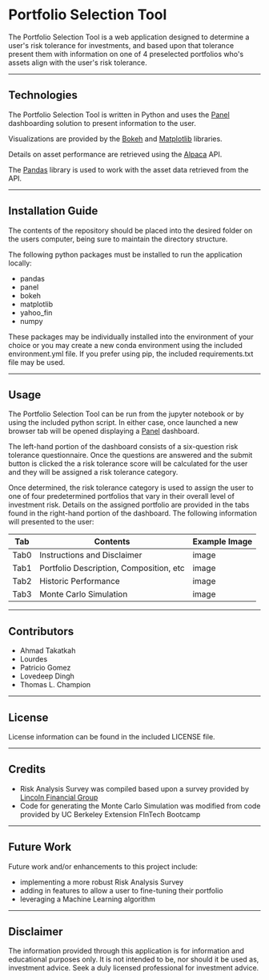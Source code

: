 # Portfolio Selection Tool

The Portfolio Selection Tool is a web application designed to determine a user's risk tolerance for investments, and based upon that tolerance present them with information on one of 4 preselected portfolios who's assets align with the user's risk tolerance.  




---

## Technologies

The Portfolio Selection Tool is written in Python and uses the [Panel](https://panel.holoviz.org/index.html) dashboarding solution to present information to the user. 

Visualizations are provided by the [Bokeh](https://bokeh.org) and [Matplotlib](https://matplotlib.org) libraries. 

Details on asset performance are retrieved using the [Alpaca](https://alpaca.markets) API.

The [Pandas](https://pandas.pydata.org) library is used to work with the asset data retrieved from the API.




---

## Installation Guide

The contents of the repository should be placed into the desired folder on the users computer, being sure to maintain the directory structure. 

The following python packages must be installed to run the application locally:
* pandas
* panel
* bokeh
* matplotlib
* yahoo_fin
* numpy

These packages may be individually installed into the environment of your choice or you may create a new conda environment using the included environment.yml file. If you prefer using pip, the included requirements.txt file may be used.









---

## Usage

The Portfolio Selection Tool can be run from the jupyter notebook or by using the included python script. In either case, once launched a new browser tab will be opened displaying a [Panel](https://panel.holoviz.org/index.html) dashboard.

The left-hand portion of the dashboard consists of a six-question risk tolerance questionnaire. Once the questions are answered and the submit button is clicked the a risk tolerance score will be calculated for the user and they will be assigned a risk tolerance category. 

Once determined, the risk tolerance category is used to assign the user to one of four predetermined portfolios that vary in their overall level of investment risk. Details on the assigned portfolio are provided in the tabs found in the right-hand portion of the dashboard.  The following information will presented to the user:


| Tab  |  Contents | Example Image |
|---|---|---|
| Tab0  | Instructions and Disclaimer  |image|
| Tab1  | Portfolio Description, Composition, etc  |image|
| Tab2  | Historic Performance  |image|
| Tab3  | Monte Carlo Simulation |image|

---

## Contributors

* Ahmad Takatkah
* Lourdes
* Patricio Gomez
* Lovedeep Dingh
* Thomas L. Champion

---

## License

License information can be found in the included LICENSE file.

---
## Credits
* Risk Analysis Survey was compiled based upon a survey provided by [Lincoln Financial Group](https://bit.ly/3InwBMP)
* Code for generating the Monte Carlo Simulation was modified from code provided by UC Berkeley Extension FInTech Bootcamp

___
## Future Work

Future work and/or enhancements to this project include:
* implementing a more robust Risk Analysis Survey
* adding in features to allow a user to fine-tuning their portfolio
* leveraging a Machine Learning algorithm


---

## Disclaimer

The information provided through this application is for information and educational purposes only. 
It is not intended to be, nor should it be used as, investment advice. 
Seek a duly licensed professional for investment advice.


